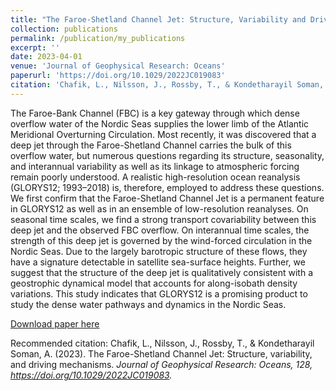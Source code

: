 ```yaml
---
title: "The Faroe-Shetland Channel Jet: Structure, Variability and Driving Mechanisms"
collection: publications
permalink: /publication/my_publications
excerpt: ''
date: 2023-04-01
venue: 'Journal of Geophysical Research: Oceans'
paperurl: 'https://doi.org/10.1029/2022JC019083'
citation: 'Chafik, L., Nilsson, J., Rossby, T., & Kondetharayil Soman, A. (2023). The Faroe-Shetland Channel Jet: Structure, variability, and driving mechanisms. <i>Journal of Geophysical Research: Oceans<i>, 128, https://doi.org/10.1029/2022JC019083 '
---
```

The Faroe-Bank Channel (FBC) is a key gateway through which dense overflow water of the Nordic Seas supplies the lower limb of the Atlantic Meridional Overturning Circulation. Most recently, it was discovered that a deep jet through the Faroe-Shetland Channel carries the bulk of this overflow water, but numerous questions regarding its structure, seasonality, and interannual variability as well as its linkage to atmospheric forcing remain poorly understood. A realistic high-resolution ocean reanalysis (GLORYS12; 1993–2018) is, therefore, employed to address these questions. We first confirm that the Faroe-Shetland Channel Jet is a permanent feature in GLORYS12 as well as in an ensemble of low-resolution reanalyses. On seasonal time scales, we find a strong transport covariability between this deep jet and the observed FBC overflow. On interannual time scales, the strength of this deep jet is governed by the wind-forced circulation in the Nordic Seas. Due to the largely barotropic structure of these flows, they have a signature detectable in satellite sea-surface heights. Further, we suggest that the structure of the deep jet is qualitatively consistent with a geostrophic dynamical model that accounts for along-isobath density variations. This study indicates that GLORYS12 is a promising product to study the dense water pathways and dynamics in the Nordic Seas.

[Download paper here](https://doi.org/10.1029/2022JC019083)

Recommended citation: Chafik, L., Nilsson, J., Rossby, T., & Kondetharayil Soman, A. (2023). The Faroe-Shetland Channel Jet: Structure, variability, and driving mechanisms. <i>Journal of Geophysical Research: Oceans<i>, 128, https://doi.org/10.1029/2022JC019083.